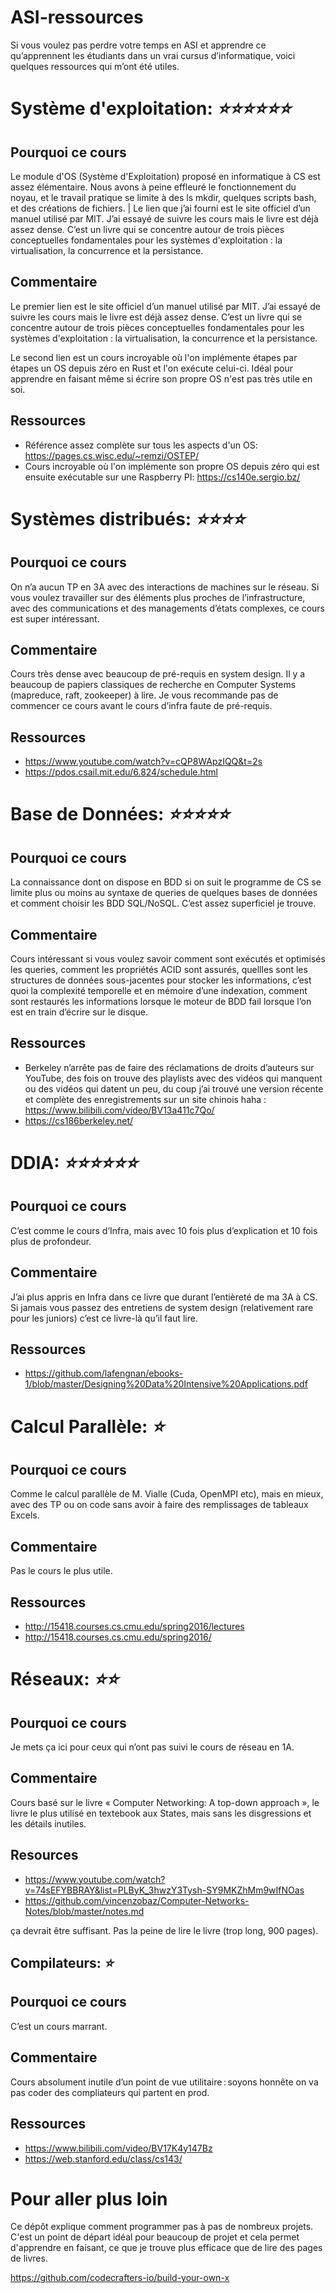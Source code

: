 # ASI-ressources

Si vous voulez pas perdre votre temps en ASI et apprendre ce qu’apprennent les étudiants dans un vrai cursus d’informatique, voici quelques ressources qui m’ont été utiles.

# Système d'exploitation: _⭐️⭐️⭐️⭐️⭐️⭐️_

## Pourquoi ce cours

Le module d'OS (Système d'Exploitation) proposé en informatique à CS est assez élémentaire. Nous avons à peine effleuré le fonctionnement du noyau, et le travail pratique se limite à des ls mkdir, quelques scripts bash, et des créations de fichiers. | Le lien que j’ai fourni est le site officiel d’un manuel utilisé par MIT. J’ai essayé de suivre les cours mais le livre est déjà assez dense. C’est un livre qui se concentre autour de trois pièces conceptuelles fondamentales pour les systèmes d'exploitation : la virtualisation, la concurrence et la persistance.

## Commentaire

Le premier lien est le site officiel d’un manuel utilisé par MIT. J’ai essayé de suivre les cours mais le livre est déjà assez dense. C’est un livre qui se concentre autour de trois pièces conceptuelles fondamentales pour les systèmes d'exploitation : la virtualisation, la concurrence et la persistance.

Le second lien est un cours incroyable où l'on implémente étapes par étapes un OS depuis zéro en Rust et l'on exécute celui-ci. Idéal pour apprendre en faisant même
si écrire son propre OS n'est pas très utile en soi.

## Ressources

- Référence assez complète sur tous les aspects d'un OS: https://pages.cs.wisc.edu/~remzi/OSTEP/
- Cours incroyable où l'on implémente son propre OS depuis zéro qui est ensuite exécutable sur une Raspberry PI: https://cs140e.sergio.bz/

# Systèmes distribués: _⭐️⭐️⭐️⭐️_

## Pourquoi ce cours

On n’a aucun TP en 3A avec des interactions de machines sur le réseau. Si vous voulez travailler sur des éléments plus proches de l’infrastructure, avec des communications et des managements d’états complexes, ce cours est super intéressant.

## Commentaire

Cours très dense avec beaucoup de pré-requis en system design. Il y a beaucoup de papiers classiques de recherche en Computer Systems (mapreduce, raft, zookeeper) à lire. Je vous recommande pas de commencer ce cours avant le cours d’infra faute de pré-requis.

## Ressources

- https://www.youtube.com/watch?v=cQP8WApzIQQ&t=2s
- https://pdos.csail.mit.edu/6.824/schedule.html

# Base de Données: _⭐️⭐️⭐️⭐️⭐️_

## Pourquoi ce cours

La connaissance dont on dispose en BDD si on suit le programme de CS se limite plus ou moins au syntaxe de queries de quelques bases de données et comment choisir les BDD SQL/NoSQL. C’est assez superficiel je trouve.

## Commentaire

Cours intéressant si vous voulez savoir comment sont exécutés et optimisés les queries, comment les propriétés ACID sont assurés, quellles sont les structures de données sous-jacentes pour stocker les informations, c’est quoi la complexité temporelle et en mémoire d’une indexation, comment sont restaurés les informations lorsque le moteur de BDD fail lorsque l’on est en train d’écrire sur le disque.

## Ressources

- Berkeley n’arrête pas de faire des réclamations de droits d’auteurs sur YouTube, des fois on trouve des playlists avec des vidéos qui manquent ou des vidéos qui datent un peu, du coup j’ai trouvé une version récente et complète des enregistrements sur un site chinois haha : https://www.bilibili.com/video/BV13a411c7Qo/
- https://cs186berkeley.net/

# DDIA: _⭐️⭐️⭐️⭐️⭐️⭐️_

## Pourquoi ce cours

C’est comme le cours d’Infra, mais avec 10 fois plus d’explication et 10 fois plus de profondeur.

## Commentaire

J’ai plus appris en Infra dans ce livre que durant l’entièreté de ma 3A à CS.<br />Si jamais vous passez des entretiens de system design (relativement rare pour les juniors) c’est ce livre-là qu’il faut lire.

## Ressources

- https://github.com/lafengnan/ebooks-1/blob/master/Designing%20Data%20Intensive%20Applications.pdf

# Calcul Parallèle: _⭐️_

## Pourquoi ce cours

Comme le calcul parallèle de M. Vialle (Cuda, OpenMPI etc), mais en mieux, avec des TP ou on code sans avoir à faire des remplissages de tableaux Excels.

## Commentaire

Pas le cours le plus utile.

## Ressources

- http://15418.courses.cs.cmu.edu/spring2016/lectures
- http://15418.courses.cs.cmu.edu/spring2016/

# Réseaux: _⭐️⭐️_

## Pourquoi ce cours

Je mets ça ici pour ceux qui n’ont pas suivi le cours de réseau en 1A.

## Commentaire

Cours basé sur le livre « Computer Networking: A top-down approach », le livre le plus utilisé en textebook aux States,
mais sans les disgressions et les détails inutiles.

## Resources

- https://www.youtube.com/watch?v=74sEFYBBRAY&list=PLByK_3hwzY3Tysh-SY9MKZhMm9wIfNOas
- https://github.com/vincenzobaz/Computer-Networks-Notes/blob/master/notes.md

ça devrait être suffisant. Pas la peine de lire le livre (trop long, 900 pages).

## Compilateurs: _⭐️_

## Pourquoi ce cours

C’est un cours marrant.

## Commentaire

Cours absolument inutile d’un point de vue utilitaire : soyons honnête on va pas coder des compliateurs qui partent en prod.

## Ressources

- https://www.bilibili.com/video/BV17K4y147Bz
- https://web.stanford.edu/class/cs143/

# Pour aller plus loin

Ce dépôt explique comment programmer pas à pas de nombreux projets. C'est un point de départ idéal pour beaucoup de projet
et cela permet d'apprendre en faisant, ce que je trouve plus efficace que de lire des pages de livres.

https://github.com/codecrafters-io/build-your-own-x

